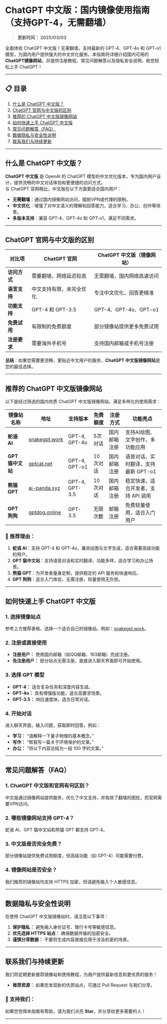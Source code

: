 # ChatGPT 中文版：国内镜像使用指南（支持GPT-4，无需翻墙）

> **更新时间： 2025/03/03**           
 
全面体验 ChatGPT 中文版！无需翻墙，支持最新的 GPT-4、GPT-4o 和 GPT-o1 模型，为国内用户提供强大的中文优化服务。本指南将详细介绍国内可用的 **ChatGPT镜像网站**，并提供注册教程、常见问题解答以及隐私安全说明，助您轻松上手 ChatGPT！

---

## 📋 目录
1. [什么是 ChatGPT 中文版？](#什么是-chatgpt-中文版)  
2. [ChatGPT 官网与中文版的区别](#chatgpt-官网与中文版的区别)  
3. [推荐的 ChatGPT 中文版镜像网站](#推荐的-chatgpt-中文版镜像网站)  
4. [如何快速上手 ChatGPT 中文版](#如何快速上手-chatgpt-中文版)  
5. [常见问题解答（FAQ）](#常见问题解答faq)  
6. [数据隐私与安全性说明](#数据隐私与安全性说明)  
7. [联系我们与持续更新](#联系我们与持续更新)  

---

## 什么是 ChatGPT 中文版？

**ChatGPT 中文版** 是 OpenAI 的 ChatGPT 模型的中文优化版本，专为国内用户设计，提供流畅的中文对话体验和更便捷的访问方式。  
与 ChatGPT 官网相比，中文版在以下方面更适合国内用户：

- **无需翻墙**：通过国内镜像网站访问，摆脱VPN或代理的限制。  
- **中文优化**：增强了对中文语义的理解和回答能力，适合学习、办公、创作等场景。  
- **多版本支持**：兼容 GPT-4、GPT-4o 和 GPT-o1，满足不同需求。

---

## ChatGPT 官网与中文版的区别

| **对比项**       | **ChatGPT 官网**           | **ChatGPT 中文版（镜像网站）**  |
|------------------|---------------------------|---------------------------------|
| **访问方式**     | 需要翻墙，网络延迟较高       | 无需翻墙，国内网络高速访问       |
| **语言支持**     | 中文支持有限，未完全优化     | 专注中文优化，回答更精准         |
| **功能支持**     | GPT-4 和 GPT-3.5           | GPT-4、GPT-4o、GPT-o1           |
| **免费试用**     | 有限制的免费额度            | 部分镜像站提供更多免费试用        |
| **注册要求**     | 需要海外手机号              | 支持国内邮箱或手机号注册         |

**总结**：如果您需要更流畅、更贴近中文用户的服务，**ChatGPT 中文版镜像网站**是您的最佳选择。

---

## 推荐的 ChatGPT 中文版镜像网站

以下是经过筛选的国内优质 ChatGPT 中文版镜像网站，满足多样化的使用需求：

| **镜像站名称**     | **地址**                          | **支持版本**         | **免费额度** | **注册方式**     | **功能亮点**                     |
|--------------------|-----------------------------------|----------------------|-------------|------------------|----------------------------------|
| **蛇语 AI**        | [snakegpt.work](https://snakegpt.work) | GPT-4, GPT-4o        | 5次对话     | 国内邮箱注册      | 支持AI绘图、文字创作，多功能应用   |
| **GPT 猫中文站**   | [gptcat.net](https://gptcat.net)      | GPT-4, GPT-o1        | 10次对话    | 国内邮箱注册      | 语音对话、实时翻译，支持最新 GPT-o1 |
| **熊猫 GPT**       | [ai-panda.xyz](https://ai-panda.xyz/login?invite_code=34137c47) | GPT-4, GPT-3.5       | 10次对话    | 国内邮箱注册      | 稳定快速，适合开发者，支持 API 调用 |
| **GPT 狗狗**       | [gptdog.online](https://gptdog.online) | GPT-3.5             | 无限次数    | 邮箱注册          | 免费轻量使用，适合入门用户         |

### 🌟 推荐理由：
1. **蛇语 AI**：支持 GPT-4 和 GPT-4o，兼具绘图与文字生成，适合需要高级功能的用户。  
2. **GPT 猫中文站**：支持语音对话和实时翻译，功能多样，适合学习和办公场景。  
3. **熊猫 GPT**：为开发者量身定制，提供稳定的 API 服务和快速响应。  
4. **GPT 狗狗**：适合入门体验，无需注册，轻量使用无负担。

---

## 如何快速上手 ChatGPT 中文版

### 1. 选择镜像站点
参考上方推荐表格，选择一个适合自己的镜像站。例如：[snakegpt.work](https://snakegpt.work)。

### 2. 注册或直接使用
- **注册用户：** 使用国内邮箱（如QQ邮箱、163邮箱）完成注册。
- **免注册用户：** 部分站点无需注册，直接进入聊天界面即可开始使用。

### 3. 选择 GPT 模型
- **GPT-4：** 适合复杂任务和深度内容生成。
- **GPT-4o：** 具有增强版功能，适合高要求场景。
- **GPT-3.5：** 响应速度快，适合日常对话。

### 4. 开始对话
进入聊天界面，输入问题，获取即时回答。例如：
- **学习：** “请解释一下量子物理的基本概念。”  
- **写作：** “帮我写一篇关于环境保护的文章。”  
- **办公：** “将以下内容总结为一段 100 字的文案。”

---

## 常见问题解答（FAQ）

### 1. ChatGPT 中文版和官网有何区别？
中文版通过镜像网站提供服务，优化了中文支持，并免除了翻墙的困扰，而官网需要VPN访问。

### 2. 哪些镜像网站支持 GPT-4？
蛇语 AI、GPT 猫中文站和熊猫 GPT 都支持 GPT-4。

### 3. 中文版是否完全免费？
部分镜像站提供免费试用额度，但高级功能（如 GPT-4）可能需要付费。

### 4. 镜像网站是否安全？
我们推荐的镜像站均支持 HTTPS 加密，但请避免输入个人敏感信息。

---

## 数据隐私与安全性说明

在使用 ChatGPT 中文版镜像站时，请注意以下事项：
1. **保护隐私：** 避免输入身份证号、银行卡号等敏感信息。
2. **优先选择 HTTPS 站点：** 确保数据传输的加密安全。
3. **谨慎分享数据：** 不要将生成内容直接应用于涉及机密的场景。

---

## 联系我们与持续更新

我们将定期更新推荐镜像站和使用教程，为用户提供最新信息和更优质的服务！  
- **推荐资源：** 如果您发现新的优质站点，可通过 Pull Request 与我们分享。  

### 🌟 支持我们：
如果您觉得本指南有帮助，请为我们点亮 **Star**，并分享给更多需要的人！

---
                                                                                                                                     